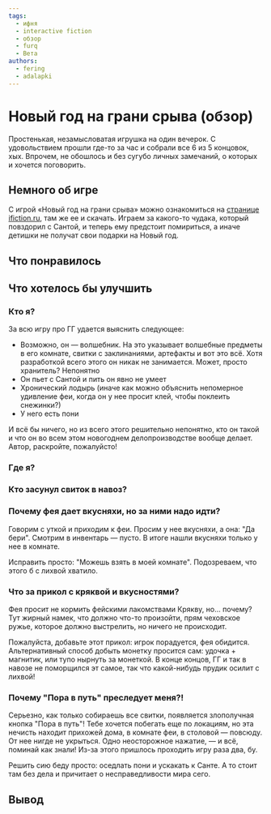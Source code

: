 ```yaml
---
tags:
  - ифня
  - interactive fiction
  - обзор
  - furq
  - Вета
authors:
  - fering
  - adalapki
---
```

# Новый год на грани срыва (обзор)
<!-- markdownlint-disable-file MD026 -->

Простенькая, незамысловатая игрушка на один вечерок. С удовольствием прошли где-то за час и собрали все 6 из 5 концовок, хых. Впрочем, не обошлось и без сугубо личных замечаний, о которых и хочется поговорить.

<!-- truncate -->

## Немного об игре

С игрой «Новый год на грани срыва» можно ознакомиться на [странице ifiction.ru](https://forum.ifiction.ru/viewtopic.php?id=2841), там же ее и скачать. Играем за какого-то чудака, который повздорил с Сантой, и теперь ему предстоит помириться, а иначе детишки не получат свои подарки на Новый год.

## Что понравилось

<!-- todo: пони, страдающий о несправедливости мира сего -->

## Что хотелось бы улучшить

<!-- todo: написать пару слово про придирки -->

### Кто я?

За всю игру про ГГ удается выяснить следующее:

* Возможно, он — волшебник. На это указывает волшебные предметы в его комнате, свитки с заклинаниями, артефакты и вот это всё. Хотя разработкой всего этого он никак не занимается. Может, просто хранитель? Непонятно
* Он пьет с Сантой и пить он явно не умеет
* Хронический лодырь (иначе как можно объяснить непомерное удивление феи, когда он у нее просит клей, чтобы поклеить снежинки?)
* У него есть пони

И всё бы ничего, но из всего этого решительно непонятно, кто он такой и что он во всем этом новогоднем делопроизводстве вообще делает. Автор, раскройте, пожалуйсто!

### Где я?

<!-- todo -->

### Кто засунул свиток в навоз?

<!-- todo -->

### Почему фея дает вкусняхи, но за ними надо идти?

Говорим с уткой и приходим к феи. Просим у нее вкусняхи, а она: "Да бери". Смотрим в инвентарь — пусто. В итоге нашли вкусняхи только у нее в комнате.

Исправить просто: "Можешь взять в моей комнате". Подозреваем, что этого б с лихвой хватило.

<!-- todo: про ложные выборы -->
<!-- todo: почему Санта так люто боится фею? -->

### Что за прикол с кряквой и вкусностями?

Фея просит не кормить фейскими лакомствами Крякву, но... почему? Тут жирный намек, что должно что-то произойти, прям чеховское ружье, которое должно выстрелить, но ничего не происходит.

Пожалуйста, добавьте этот прикол: игрок порадуется, фея обидится. Альтернативный способ добыть монетку просится сам: удочка + магнитик, или тупо нырнуть за монеткой. В конце концов, ГГ и так в навозе не поморщился эт самое, так что какой-нибудь прудик осилит с лихвой!

### Почему "Пора в путь" преследует меня?!

Серьезно, как только собираешь все свитки, появляется злополучная кнопка "Пора в путь"! Тебе хочется побегать еще по локациям, но эта нечисть находит прихожей дома, в комнате феи, в столовой — повсюду. От нее нигде не укрыться. Одно неосторожное нажатие, — и всё, поминай как знали! Из-за этого пришлось проходить игру раза два, бу.

Решить сию беду просто: оседлать пони и ускакать к Санте. А то стоит там без дела и причитает о несправедливости мира сего.

## Вывод

<!-- todo -->
